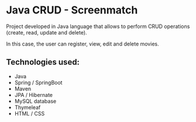 # Java CRUD - Screenmatch
Project developed in Java language that allows to perform CRUD operations (create, read, update and delete).

In this case, the user can register, view, edit and delete movies.

## Technologies used:
- Java
- Spring / SpringBoot
- Maven
- JPA / Hibernate
- MySQL database
- Thymeleaf
- HTML / CSS
